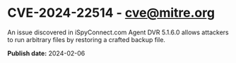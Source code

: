 # CVE-2024-22514 - cve@mitre.org

An issue discovered in iSpyConnect.com Agent DVR 5.1.6.0 allows attackers to run arbitrary files by restoring a crafted backup file.

**Publish date:** 2024-02-06
